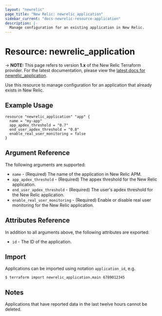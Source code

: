 ```yaml
---
layout: "newrelic"
page_title: "New Relic: newrelic_application"
sidebar_current: "docs-newrelic-resource-application"
description: |-
  Manage configuration for an existing application in New Relic.
---
```


# Resource: newrelic_application

-> **NOTE:** This page refers to version **1.x** of the New Relic Terraform provider. For the latest documentation, please view the [latest docs for newrelic_application](/docs/providers/newrelic/r/application.html).

Use this resource to manage configuration for an application that already exists in New Relic.

## Example Usage

```hcl
resource "newrelic_application" "app" {
  name = "my-app"
  app_apdex_threshold = "0.7"
  end_user_apdex_threshold = "0.8"
  enable_real_user_monitoring = false
}
```

## Argument Reference

The following arguments are supported:

* `name` - (Required) The name of the application in New Relic APM.
* `app_apdex_threshold` - (Required) The appex threshold for the New Relic application.
* `end_user_apdex_threshold` - (Required) The user's apdex threshold for the New Relic application.
* `enable_real_user_monitoring` - (Required) Enable or disable real user monitoring for the New Relic application.

## Attributes Reference

In addition to all arguments above, the following attributes are exported:

* `id` - The ID of the application.

## Import

Applications can be imported using notation `application_id`, e.g.

```
$ terraform import newrelic_application.main 6789012345
```

## Notes

Applications that have reported data in the last twelve hours cannot be deleted.
